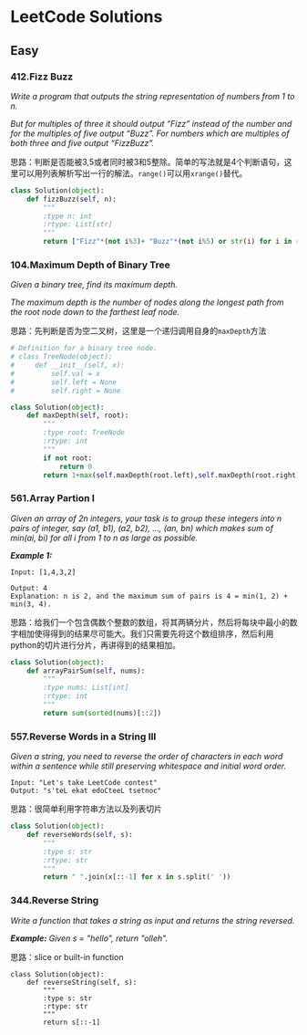 # LeetCode Solutions

## Easy

### 412.Fizz Buzz

*Write a program that outputs the string representation of numbers from 1 to n.*

*But for multiples of three it should output “Fizz” instead of the number and for the multiples of five output “Buzz”. For numbers which are multiples of both three and five output “FizzBuzz”.*

思路：判断是否能被3,5或者同时被3和5整除。简单的写法就是4个判断语句，这里可以用列表解析写出一行的解法。`range()`可以用`xrange()`替代。

```python
class Solution(object):
    def fizzBuzz(self, n):
        """
        :type n: int
        :rtype: List[str]
        """
        return ["Fizz"*(not i%3)+ "Buzz"*(not i%5) or str(i) for i in range(1,n+1)]
```



### 104.Maximum Depth of Binary Tree

*Given a binary tree, find its maximum depth.*

*The maximum depth is the number of nodes along the longest path from the root node down to the farthest leaf node.*

思路：先判断是否为空二叉树，这里是一个递归调用自身的`maxDepth`方法

```python
# Definition for a binary tree node.
# class TreeNode(object):
#     def __init__(self, x):
#         self.val = x
#         self.left = None
#         self.right = None

class Solution(object):
    def maxDepth(self, root):
        """
        :type root: TreeNode
        :rtype: int
        """
        if not root:
            return 0
        return 1+max(self.maxDepth(root.left),self.maxDepth(root.right))
```



### 561.Array Partion I

*Given an array of 2n integers, your task is to group these integers into n pairs of integer, say (a1, b1), (a2, b2), ..., (an, bn) which makes sum of min(ai, bi) for all i from 1 to n as large as possible.*

***Example 1:***

```
Input: [1,4,3,2]

Output: 4
Explanation: n is 2, and the maximum sum of pairs is 4 = min(1, 2) + min(3, 4).

```

思路：给我们一个包含偶数个整数的数组，将其两辆分片，然后将每块中最小的数字相加使得得到的结果尽可能大。我们只需要先将这个数组排序，然后利用python的切片进行分片，再讲得到的结果相加。

```python
class Solution(object):
    def arrayPairSum(self, nums):
        """
        :type nums: List[int]
        :rtype: int
        """
        return sum(sorted(nums)[::2])
```


### 557.Reverse Words in a String III

*Given a string, you need to reverse the order of characters in each word within a sentence while still preserving whitespace and initial word order.*

```
Input: "Let's take LeetCode contest"
Output: "s'teL ekat edoCteeL tsetnoc"
```

思路：很简单利用字符串方法以及列表切片

```python
class Solution(object):
    def reverseWords(self, s):
        """
        :type s: str
        :rtype: str
        """
        return " ".join(x[::-1] for x in s.split(' '))
```



### 344.Reverse String

*Write a function that takes a string as input and returns the string reversed.*

***Example:***
*Given s = "hello", return "olleh".*

思路：slice or built-in function

```
class Solution(object):
    def reverseString(self, s):
        """
        :type s: str
        :rtype: str
        """
        return s[::-1]
```



